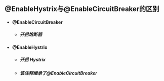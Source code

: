 ## @EnableHystrix与@EnableCircuitBreaker的区别



- #### @EnableCircuitBreaker 

  - ##### 开启熔断器

- #### @EnableHystrix

  - ##### 开启 Hystrix

  - ##### 该注释继承了@EnableCircuitBreaker 